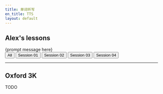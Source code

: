 ```yaml
---
title: 单词听写
en_title: TTS
layout: default
---
```

<script src="/assets/js/words.js"></script>
<script>
  console.log('hello, world')
  console.log(words['A'])
</script>

## Alex's lessons
<div class="tts-div">
  <span>
    {prompt message here}
  </span>
</div>
<div class="tts-div">
  <input type="button" value="All"></input>
  <input type="button" value="Session 01"></input>
  <input type="button" value="Session 02"></input>
  <input type="button" value="Session 03"></input>
  <input type="button" value="Session 04"></input>
</div>

---
## Oxford 3K

TODO
